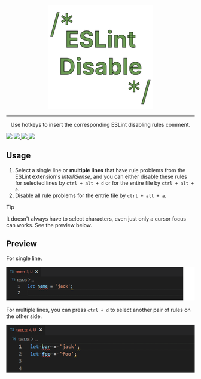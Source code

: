 <p align="center">
  <a href="https://github.com/lvjiaxuan/vscode-eslint-disable" target="_blank">
    <img src="./assets/logo-r.png" alt="vscode-eslint-disable" height="280" width="280" />
  </a>
</p>

<hr />

<p align="center">Use hotkeys to insert the corresponding ESLint disabling rules comment.</p>

![](https://github.com/lvjiaxuan/vscode-eslint-disable/actions/workflows/ci.yml/badge.svg)
[![](https://img.shields.io/visual-studio-marketplace/v/lvjiaxuan.vscode-eslint-disable?color=%232ba1f1&logo=visual-studio-code&logoColor=%232ba1f1)
](https://marketplace.visualstudio.com/items?itemName=lvjiaxuan.vscode-eslint-disable)
[![](https://img.shields.io/visual-studio-marketplace/azure-devops/installs/total/lvjiaxuan.vscode-eslint-disable?label=Installs)
](https://marketplace.visualstudio.com/items?itemName=lvjiaxuan.vscode-eslint-disable)
[![](https://img.shields.io/visual-studio-marketplace/azure-devops/installs/total/lvjiaxuan.eslint-disable?label=Deprecated%20Identifier%20Installs)
](https://marketplace.visualstudio.com/items?itemName=lvjiaxuan.eslint-disable)

## Usage
1. Select a single line or **multiple lines** that have rule problems from the ESLint extension's *IntelliSense*, and you can either disable these rules for selected lines by `ctrl + alt + d` or for the entire file by `ctrl + alt + e`.
2. Disable all rule problems for the entrie file by `ctrl + alt + a`.

> [!TIP]
> It doesn't always have to select characters, even just only a cursor focus can works. See the preview below.

## Preview

For single line.

![single](assets/1.gif)

For multiple lines, you can press `ctrl + d` to select another pair of rules on the other side.

![multiple](assets/2.gif)
